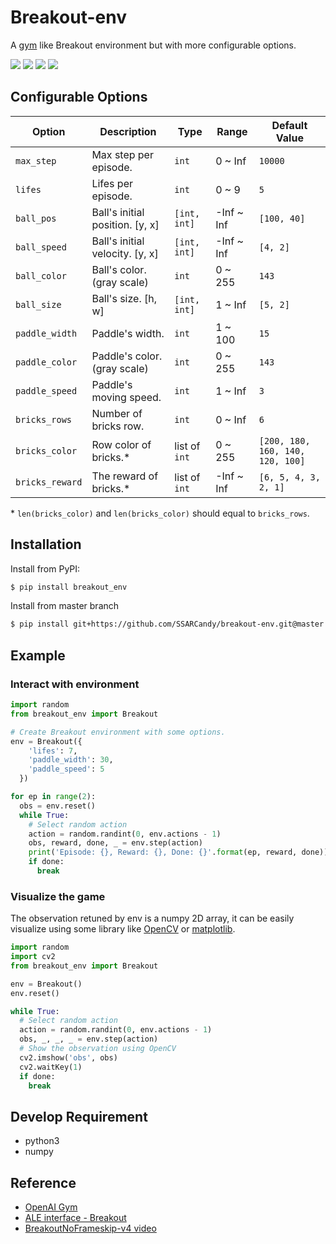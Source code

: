# Breakout-env

A [gym](https://github.com/openai/gym/blob/master/gym/envs/atari/atari_env.py) like Breakout environment but with more configurable options.

![](https://raw.githubusercontent.com/SSARCandy/breakout-env/master/demo/normal.gif)
![](https://raw.githubusercontent.com/SSARCandy/breakout-env/master/demo/big-ball.gif)
![](https://raw.githubusercontent.com/SSARCandy/breakout-env/master/demo/big-paddle.gif)
![](https://raw.githubusercontent.com/SSARCandy/breakout-env/master/demo/more-bricks.gif)

## Configurable Options

| Option          | Description                     | Type          | Range      | Default Value                    |
|-----------------|---------------------------------|---------------|------------|----------------------------------|
| `max_step`      | Max step per episode.           | `int`         | 0 ~ Inf    | `10000`                          |
| `lifes`         | Lifes per episode.              | `int`         | 0 ~ 9      | `5`                              |
| `ball_pos`      | Ball's initial position. [y, x] | `[int, int]`  | -Inf ~ Inf | `[100, 40]`                      |
| `ball_speed`    | Ball's initial velocity. [y, x] | `[int, int]`  | -Inf ~ Inf | `[4, 2]`                         |
| `ball_color`    | Ball's color. (gray scale)      | `int`         | 0 ~ 255    | `143`                            |
| `ball_size`     | Ball's size. [h, w]             | `[int, int]`  | 1 ~ Inf    | `[5, 2]`                         |
| `paddle_width`  | Paddle's width.                 | `int`         | 1 ~ 100    | `15`                             |
| `paddle_color`  | Paddle's color. (gray scale)    | `int`         | 0 ~ 255    | `143`                            |
| `paddle_speed`  | Paddle's moving speed.          | `int`         | 1 ~ Inf    | `3`                              |
| `bricks_rows`   | Number of bricks row.           | `int`         | 0 ~ Inf    | `6`                              |
| `bricks_color`  | Row color of bricks.\*          | list of `int` | 0 ~ 255    | `[200, 180, 160, 140, 120, 100]` |
| `bricks_reward` | The reward of bricks.\*         | list of `int` | -Inf ~ Inf | `[6, 5, 4, 3, 2, 1]`             |

\* `len(bricks_color)` and `len(bricks_color)` should equal to `bricks_rows`.

## Installation

Install from PyPI:

```sh
$ pip install breakout_env
```

Install from master branch

```sh
$ pip install git+https://github.com/SSARCandy/breakout-env.git@master
```

## Example

### Interact with environment

```py
import random
from breakout_env import Breakout

# Create Breakout environment with some options.
env = Breakout({
    'lifes': 7,
    'paddle_width': 30,
    'paddle_speed': 5
  })

for ep in range(2):
  obs = env.reset()
  while True:
    # Select random action
    action = random.randint(0, env.actions - 1)
    obs, reward, done, _ = env.step(action)
    print('Episode: {}, Reward: {}, Done: {}'.format(ep, reward, done))
    if done:
      break
```

### Visualize the game

The observation retuned by env is a numpy 2D array, it can be easily visualize using some library like [OpenCV](https://opencv.org/) or [matplotlib](https://matplotlib.org/).

```py
import random
import cv2
from breakout_env import Breakout

env = Breakout()
env.reset()

while True:
  # Select random action
  action = random.randint(0, env.actions - 1)
  obs, _, _, _ = env.step(action)
  # Show the observation using OpenCV
  cv2.imshow('obs', obs)
  cv2.waitKey(1)
  if done:
    break
```

## Develop Requirement

- python3
- numpy

## Reference

- [OpenAI Gym](https://github.com/openai/gym/blob/master/gym/envs/atari/atari_env.py)
- [ALE interface - Breakout](https://github.com/openai/atari-py/blob/master/atari_py/ale_interface/src/games/supported/Breakout.cpp)
- [BreakoutNoFrameskip-v4 video](https://youtu.be/o72FS5eqPNs)
